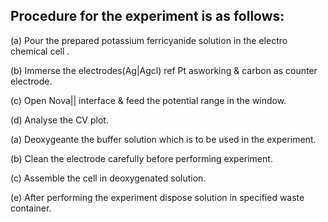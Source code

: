 ## Procedure for the experiment is as follows:

(a) Pour the prepared potassium ferricyanide solution in the electro chemical cell .<br>

(b) Immerse the electrodes(Ag|Agcl) ref Pt asworking & carbon as counter electrode.<br>

(c) Open Nova|| interface & feed the potential range in the window.<br>

(d) Analyse the CV plot.<br>

(a) Deoxygeante the buffer solution which is to be used in the experiment.<br>

(b) Clean the electrode carefully before performing experiment.<br>

(c) Assemble the cell in deoxygenated solution.<br>

(e) After performing the experiment dispose solution in specified waste container.<br>

